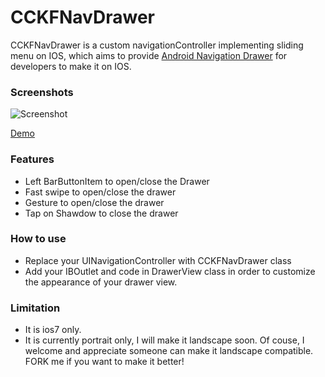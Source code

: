 CCKFNavDrawer
=============
CCKFNavDrawer is a custom navigationController implementing sliding menu on IOS, which aims to provide [Android Navigation Drawer](http://developer.android.com/design/patterns/navigation-drawer.html) for developers to make it on IOS.

### Screenshots
![Screenshot](https://raw.github.com/calvinchankf/CCKFNavDrawer/master/screenshot.png)

[Demo](http://www.youtube.com/watch?v=enGnkPYtp44)

### Features
* Left BarButtonItem to open/close the Drawer
* Fast swipe to open/close the drawer 
* Gesture to open/close the drawer
* Tap on Shawdow to close the drawer

### How to use
* Replace your UINavigationController with CCKFNavDrawer class
* Add your IBOutlet and code in DrawerView class in order to customize the appearance of your drawer view.

### Limitation
* It is ios7 only.
* It is currently portrait only, I will make it landscape soon. Of couse, I welcome and appreciate someone can make it landscape compatible. FORK me if you want to make it better!
